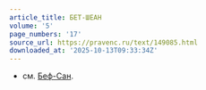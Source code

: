 ```yaml
---
article_title: БЕТ-ШЕАН
volume: '5'
page_numbers: '17'
source_url: https://pravenc.ru/text/149085.html
downloaded_at: '2025-10-13T09:33:34Z'
---
```


- см. [Беф-Сан](https://pravenc.ru/text/Беф-Сан.html).
